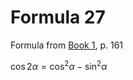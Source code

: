 # Formula 27

Formula from [Book 1](../Buch1.md), p. 161

$\cos{2\alpha} = \cos^{2}{\alpha} - \sin^{2}{\alpha}$
